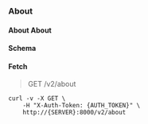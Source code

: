 ### About

#### About About

#### Schema



#### Fetch

> GET /v2/about

```curl
curl -v -X GET \
    -H "X-Auth-Token: {AUTH_TOKEN}" \
    http://{SERVER}:8000/v2/about
```

